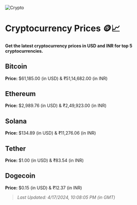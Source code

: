 
![Crypto](https://www.techguide.com.au/wp-content/uploads/2020/11/crypto3.jpeg)

# Cryptocurrency Prices 🪙📈

#### Get the latest cryptocurrency prices in USD and INR for top 5 cryptocurrencies.

## Bitcoin

**Price:** $61,185.00 (in USD) & ₹51,14,682.00 (in INR)

## Ethereum

**Price:** $2,989.76 (in USD) & ₹2,49,923.00 (in INR)

## Solana

**Price:** $134.89 (in USD) & ₹11,276.06 (in INR)

## Tether

**Price:** $1.00 (in USD) & ₹83.54 (in INR)

## Dogecoin

**Price:** $0.15 (in USD) & ₹12.37 (in INR)

> _Last Updated: 4/17/2024, 10:08:05 PM (in GMT)_
